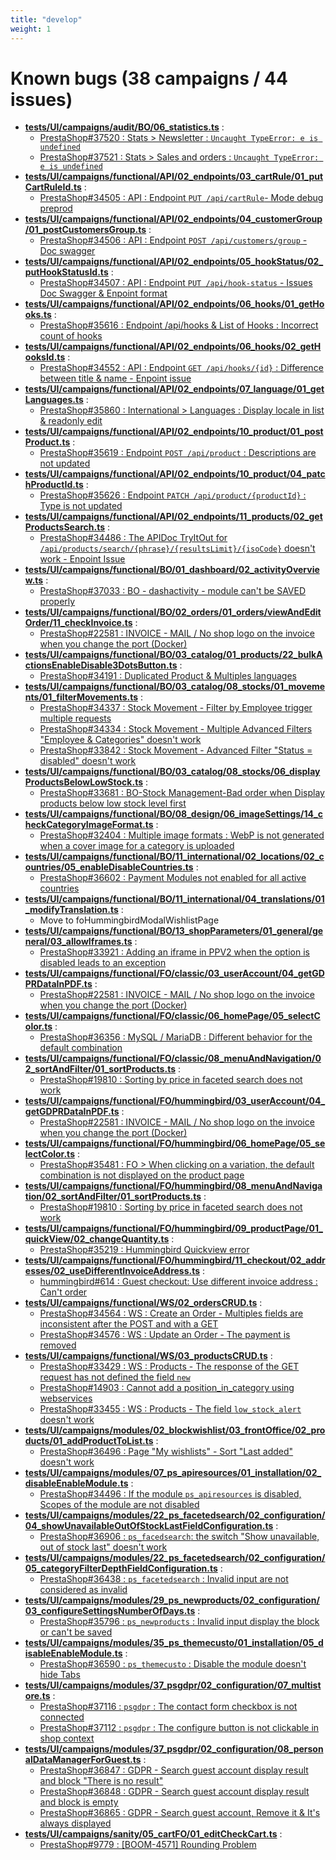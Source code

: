 ```yaml
---
title: "develop"
weight: 1
---
```


# Known bugs (38 campaigns / 44 issues)
* **[tests/UI/campaigns/audit/BO/06_statistics.ts](https://github.com/PrestaShop/PrestaShop/tree/develop/tests/UI/campaigns/audit/BO/06_statistics.ts)** :
  * [PrestaShop#37520 : Stats > Newsletter : `Uncaught TypeError: e is undefined`](https://github.com/PrestaShop/PrestaShop/issues/37520)
  * [PrestaShop#37521 : Stats > Sales and orders : `Uncaught TypeError: e is undefined`](https://github.com/PrestaShop/PrestaShop/issues/37521)
* **[tests/UI/campaigns/functional/API/02_endpoints/03_cartRule/01_putCartRuleId.ts](https://github.com/PrestaShop/PrestaShop/tree/develop/tests/UI/campaigns/functional/API/02_endpoints/03_cartRule/01_putCartRuleId.ts)** :
  * [PrestaShop#34505 : API : Endpoint `PUT /api/cartRule`- Mode debug preprod ](https://github.com/PrestaShop/PrestaShop/issues/34505)
* **[tests/UI/campaigns/functional/API/02_endpoints/04_customerGroup/01_postCustomersGroup.ts](https://github.com/PrestaShop/PrestaShop/tree/develop/tests/UI/campaigns/functional/API/02_endpoints/04_customerGroup/01_postCustomersGroup.ts)** :
  * [PrestaShop#34506 : API : Endpoint `POST /api/customers/group` - Doc swagger](https://github.com/PrestaShop/PrestaShop/issues/34506)
* **[tests/UI/campaigns/functional/API/02_endpoints/05_hookStatus/02_putHookStatusId.ts](https://github.com/PrestaShop/PrestaShop/tree/develop/tests/UI/campaigns/functional/API/02_endpoints/05_hookStatus/02_putHookStatusId.ts)** :
  * [PrestaShop#34507 : API : Endpoint `PUT /api/hook-status` - Issues Doc Swagger & Enpoint format ](https://github.com/PrestaShop/PrestaShop/issues/34507)
* **[tests/UI/campaigns/functional/API/02_endpoints/06_hooks/01_getHooks.ts](https://github.com/PrestaShop/PrestaShop/tree/develop/tests/UI/campaigns/functional/API/02_endpoints/06_hooks/01_getHooks.ts)** :
  * [PrestaShop#35616 : Endpoint /api/hooks & List of Hooks : Incorrect count of hooks](https://github.com/PrestaShop/PrestaShop/issues/35616)
* **[tests/UI/campaigns/functional/API/02_endpoints/06_hooks/02_getHooksId.ts](https://github.com/PrestaShop/PrestaShop/tree/develop/tests/UI/campaigns/functional/API/02_endpoints/06_hooks/02_getHooksId.ts)** :
  * [PrestaShop#34552 : API : Endpoint `GET /api/hooks/{id}` : Difference between title & name - Enpoint issue](https://github.com/PrestaShop/PrestaShop/issues/34552)
* **[tests/UI/campaigns/functional/API/02_endpoints/07_language/01_getLanguages.ts](https://github.com/PrestaShop/PrestaShop/tree/develop/tests/UI/campaigns/functional/API/02_endpoints/07_language/01_getLanguages.ts)** :
  * [PrestaShop#35860 : International > Languages : Display locale in list & readonly edit](https://github.com/PrestaShop/PrestaShop/issues/35860)
* **[tests/UI/campaigns/functional/API/02_endpoints/10_product/01_postProduct.ts](https://github.com/PrestaShop/PrestaShop/tree/develop/tests/UI/campaigns/functional/API/02_endpoints/10_product/01_postProduct.ts)** :
  * [PrestaShop#35619 : Endpoint `POST /api/product` : Descriptions are not updated](https://github.com/PrestaShop/PrestaShop/issues/35619)
* **[tests/UI/campaigns/functional/API/02_endpoints/10_product/04_patchProductId.ts](https://github.com/PrestaShop/PrestaShop/tree/develop/tests/UI/campaigns/functional/API/02_endpoints/10_product/04_patchProductId.ts)** :
  * [PrestaShop#35626 : Endpoint `PATCH /api/product/{productId}` : Type is not updated](https://github.com/PrestaShop/PrestaShop/issues/35626)
* **[tests/UI/campaigns/functional/API/02_endpoints/11_products/02_getProductsSearch.ts](https://github.com/PrestaShop/PrestaShop/tree/develop/tests/UI/campaigns/functional/API/02_endpoints/11_products/02_getProductsSearch.ts)** :
  * [PrestaShop#34486 : The APIDoc TryItOut for `/api/products/search/{phrase}/{resultsLimit}/{isoCode}` doesn't work - Enpoint Issue](https://github.com/PrestaShop/PrestaShop/issues/34486)
* **[tests/UI/campaigns/functional/BO/01_dashboard/02_activityOverview.ts](https://github.com/PrestaShop/PrestaShop/tree/develop/tests/UI/campaigns/functional/BO/01_dashboard/02_activityOverview.ts)** :
  * [PrestaShop#37033 : BO - dashactivity - module can't be SAVED properly](https://github.com/PrestaShop/PrestaShop/issues/37033)
* **[tests/UI/campaigns/functional/BO/02_orders/01_orders/viewAndEditOrder/11_checkInvoice.ts](https://github.com/PrestaShop/PrestaShop/tree/develop/tests/UI/campaigns/functional/BO/02_orders/01_orders/viewAndEditOrder/11_checkInvoice.ts)** :
  * [PrestaShop#22581 : INVOICE - MAIL / No shop logo on the invoice when you change the port (Docker)](https://github.com/PrestaShop/PrestaShop/issues/22581)
* **[tests/UI/campaigns/functional/BO/03_catalog/01_products/22_bulkActionsEnableDisable3DotsButton.ts](https://github.com/PrestaShop/PrestaShop/tree/develop/tests/UI/campaigns/functional/BO/03_catalog/01_products/22_bulkActionsEnableDisable3DotsButton.ts)** :
  * [PrestaShop#34191 : Duplicated Product & Multiples languages ](https://github.com/PrestaShop/PrestaShop/issues/34191)
* **[tests/UI/campaigns/functional/BO/03_catalog/08_stocks/01_movements/01_filterMovements.ts](https://github.com/PrestaShop/PrestaShop/tree/develop/tests/UI/campaigns/functional/BO/03_catalog/08_stocks/01_movements/01_filterMovements.ts)** :
  * [PrestaShop#34337 : Stock Movement - Filter by Employee trigger multiple requests](https://github.com/PrestaShop/PrestaShop/issues/34337)
  * [PrestaShop#34334 : Stock Movement - Multiple Advanced Filters "Employee & Categories" doesn't work](https://github.com/PrestaShop/PrestaShop/issues/34334)
  * [PrestaShop#33842 : Stock Movement - Advanced Filter "Status = disabled" doesn't work](https://github.com/PrestaShop/PrestaShop/issues/33842)
* **[tests/UI/campaigns/functional/BO/03_catalog/08_stocks/06_displayProductsBelowLowStock.ts](https://github.com/PrestaShop/PrestaShop/tree/develop/tests/UI/campaigns/functional/BO/03_catalog/08_stocks/06_displayProductsBelowLowStock.ts)** :
  * [PrestaShop#33681 : BO-Stock Management-Bad order when Display products below low stock level first ](https://github.com/PrestaShop/PrestaShop/issues/33681)
* **[tests/UI/campaigns/functional/BO/08_design/06_imageSettings/14_checkCategoryImageFormat.ts](https://github.com/PrestaShop/PrestaShop/tree/develop/tests/UI/campaigns/functional/BO/08_design/06_imageSettings/14_checkCategoryImageFormat.ts)** :
  * [PrestaShop#32404 : Multiple image formats : WebP is not generated when a cover image for a category is uploaded](https://github.com/PrestaShop/PrestaShop/issues/32404)
* **[tests/UI/campaigns/functional/BO/11_international/02_locations/02_countries/05_enableDisableCountries.ts](https://github.com/PrestaShop/PrestaShop/tree/develop/tests/UI/campaigns/functional/BO/11_international/02_locations/02_countries/05_enableDisableCountries.ts)** :
  * [PrestaShop#36602 : Payment Modules not enabled for all active countries](https://github.com/PrestaShop/PrestaShop/issues/36602)
* **[tests/UI/campaigns/functional/BO/11_international/04_translations/01_modifyTranslation.ts](https://github.com/PrestaShop/PrestaShop/tree/develop/tests/UI/campaigns/functional/BO/11_international/04_translations/01_modifyTranslation.ts)** :
  * Move to foHummingbirdModalWishlistPage
* **[tests/UI/campaigns/functional/BO/13_shopParameters/01_general/general/03_allowIframes.ts](https://github.com/PrestaShop/PrestaShop/tree/develop/tests/UI/campaigns/functional/BO/13_shopParameters/01_general/general/03_allowIframes.ts)** :
  * [PrestaShop#33921 : Adding an iframe in PPV2 when the option is disabled leads to an exception](https://github.com/PrestaShop/PrestaShop/issues/33921)
* **[tests/UI/campaigns/functional/FO/classic/03_userAccount/04_getGDPRDataInPDF.ts](https://github.com/PrestaShop/PrestaShop/tree/develop/tests/UI/campaigns/functional/FO/classic/03_userAccount/04_getGDPRDataInPDF.ts)** :
  * [PrestaShop#22581 : INVOICE - MAIL / No shop logo on the invoice when you change the port (Docker)](https://github.com/PrestaShop/PrestaShop/issues/22581)
* **[tests/UI/campaigns/functional/FO/classic/06_homePage/05_selectColor.ts](https://github.com/PrestaShop/PrestaShop/tree/develop/tests/UI/campaigns/functional/FO/classic/06_homePage/05_selectColor.ts)** :
  * [PrestaShop#36356 : MySQL / MariaDB : Different behavior for the default combination](https://github.com/PrestaShop/PrestaShop/issues/36356)
* **[tests/UI/campaigns/functional/FO/classic/08_menuAndNavigation/02_sortAndFilter/01_sortProducts.ts](https://github.com/PrestaShop/PrestaShop/tree/develop/tests/UI/campaigns/functional/FO/classic/08_menuAndNavigation/02_sortAndFilter/01_sortProducts.ts)** :
  * [PrestaShop#19810 : Sorting by price in faceted search does not work](https://github.com/PrestaShop/PrestaShop/issues/19810)
* **[tests/UI/campaigns/functional/FO/hummingbird/03_userAccount/04_getGDPRDataInPDF.ts](https://github.com/PrestaShop/PrestaShop/tree/develop/tests/UI/campaigns/functional/FO/hummingbird/03_userAccount/04_getGDPRDataInPDF.ts)** :
  * [PrestaShop#22581 : INVOICE - MAIL / No shop logo on the invoice when you change the port (Docker)](https://github.com/PrestaShop/PrestaShop/issues/22581)
* **[tests/UI/campaigns/functional/FO/hummingbird/06_homePage/05_selectColor.ts](https://github.com/PrestaShop/PrestaShop/tree/develop/tests/UI/campaigns/functional/FO/hummingbird/06_homePage/05_selectColor.ts)** :
  * [PrestaShop#35481 : FO > When clicking on a variation, the default combination is not displayed on the product page](https://github.com/PrestaShop/PrestaShop/issues/35481)
* **[tests/UI/campaigns/functional/FO/hummingbird/08_menuAndNavigation/02_sortAndFilter/01_sortProducts.ts](https://github.com/PrestaShop/PrestaShop/tree/develop/tests/UI/campaigns/functional/FO/hummingbird/08_menuAndNavigation/02_sortAndFilter/01_sortProducts.ts)** :
  * [PrestaShop#19810 : Sorting by price in faceted search does not work](https://github.com/PrestaShop/PrestaShop/issues/19810)
* **[tests/UI/campaigns/functional/FO/hummingbird/09_productPage/01_quickView/02_changeQuantity.ts](https://github.com/PrestaShop/PrestaShop/tree/develop/tests/UI/campaigns/functional/FO/hummingbird/09_productPage/01_quickView/02_changeQuantity.ts)** :
  * [PrestaShop#35219 : Hummingbird Quickview error](https://github.com/PrestaShop/PrestaShop/issues/35219)
* **[tests/UI/campaigns/functional/FO/hummingbird/11_checkout/02_addresses/02_useDifferentInvoiceAddress.ts](https://github.com/PrestaShop/PrestaShop/tree/develop/tests/UI/campaigns/functional/FO/hummingbird/11_checkout/02_addresses/02_useDifferentInvoiceAddress.ts)** :
  * [hummingbird#614 : Guest checkout: Use different invoice address : Can't order](https://github.com/PrestaShop/hummingbird/issues/614)
* **[tests/UI/campaigns/functional/WS/02_ordersCRUD.ts](https://github.com/PrestaShop/PrestaShop/tree/develop/tests/UI/campaigns/functional/WS/02_ordersCRUD.ts)** :
  * [PrestaShop#34564 : WS : Create an Order - Multiples fields are inconsistent after the POST and with a GET](https://github.com/PrestaShop/PrestaShop/issues/34564)
  * [PrestaShop#34576 : WS : Update an Order - The payment is removed](https://github.com/PrestaShop/PrestaShop/issues/34576)
* **[tests/UI/campaigns/functional/WS/03_productsCRUD.ts](https://github.com/PrestaShop/PrestaShop/tree/develop/tests/UI/campaigns/functional/WS/03_productsCRUD.ts)** :
  * [PrestaShop#33429 : WS : Products - The response of the GET request has not defined the field `new`](https://github.com/PrestaShop/PrestaShop/issues/33429)
  * [PrestaShop#14903 : Cannot add a position_in_category using webservices](https://github.com/PrestaShop/PrestaShop/issues/14903)
  * [PrestaShop#33455 : WS : Products - The field `low_stock_alert` doesn't work](https://github.com/PrestaShop/PrestaShop/issues/33455)
* **[tests/UI/campaigns/modules/02_blockwishlist/03_frontOffice/02_products/01_addProductToList.ts](https://github.com/PrestaShop/PrestaShop/tree/develop/tests/UI/campaigns/modules/02_blockwishlist/03_frontOffice/02_products/01_addProductToList.ts)** :
  * [PrestaShop#36496 : Page "My wishlists" - Sort "Last added" doesn't work ](https://github.com/PrestaShop/PrestaShop/issues/36496)
* **[tests/UI/campaigns/modules/07_ps_apiresources/01_installation/02_disableEnableModule.ts](https://github.com/PrestaShop/PrestaShop/tree/develop/tests/UI/campaigns/modules/07_ps_apiresources/01_installation/02_disableEnableModule.ts)** :
  * [PrestaShop#34496 : If the module `ps_apiresources` is disabled, Scopes of the module are not disabled](https://github.com/PrestaShop/PrestaShop/issues/34496)
* **[tests/UI/campaigns/modules/22_ps_facetedsearch/02_configuration/04_showUnavailableOutOfStockLastFieldConfiguration.ts](https://github.com/PrestaShop/PrestaShop/tree/develop/tests/UI/campaigns/modules/22_ps_facetedsearch/02_configuration/04_showUnavailableOutOfStockLastFieldConfiguration.ts)** :
  * [PrestaShop#36906 : `ps_facedsearch`: the switch "Show unavailable, out of stock last" doesn't work](https://github.com/PrestaShop/PrestaShop/issues/36906)
* **[tests/UI/campaigns/modules/22_ps_facetedsearch/02_configuration/05_categoryFilterDepthFieldConfiguration.ts](https://github.com/PrestaShop/PrestaShop/tree/develop/tests/UI/campaigns/modules/22_ps_facetedsearch/02_configuration/05_categoryFilterDepthFieldConfiguration.ts)** :
  * [PrestaShop#36438 : `ps_facetedsearch` : Invalid input are not considered as invalid](https://github.com/PrestaShop/PrestaShop/issues/36438)
* **[tests/UI/campaigns/modules/29_ps_newproducts/02_configuration/03_configureSettingsNumberOfDays.ts](https://github.com/PrestaShop/PrestaShop/tree/develop/tests/UI/campaigns/modules/29_ps_newproducts/02_configuration/03_configureSettingsNumberOfDays.ts)** :
  * [PrestaShop#35796 : `ps_newproducts` : Invalid input display the block or can't be saved](https://github.com/PrestaShop/PrestaShop/issues/35796)
* **[tests/UI/campaigns/modules/35_ps_themecusto/01_installation/05_disableEnableModule.ts](https://github.com/PrestaShop/PrestaShop/tree/develop/tests/UI/campaigns/modules/35_ps_themecusto/01_installation/05_disableEnableModule.ts)** :
  * [PrestaShop#36590 : `ps_themecusto` : Disable the module doesn't hide Tabs](https://github.com/PrestaShop/PrestaShop/issues/36590)
* **[tests/UI/campaigns/modules/37_psgdpr/02_configuration/07_multistore.ts](https://github.com/PrestaShop/PrestaShop/tree/develop/tests/UI/campaigns/modules/37_psgdpr/02_configuration/07_multistore.ts)** :
  * [PrestaShop#37116 : `psgdpr` : The contact form checkbox is not connected](https://github.com/PrestaShop/PrestaShop/issues/37116)
  * [PrestaShop#37112 : `psgdpr` : The configure button is not clickable in shop context](https://github.com/PrestaShop/PrestaShop/issues/37112)
* **[tests/UI/campaigns/modules/37_psgdpr/02_configuration/08_personalDataManagerForGuest.ts](https://github.com/PrestaShop/PrestaShop/tree/develop/tests/UI/campaigns/modules/37_psgdpr/02_configuration/08_personalDataManagerForGuest.ts)** :
  * [PrestaShop#36847 : GDPR - Search guest account display result and block "There is no result"](https://github.com/PrestaShop/PrestaShop/issues/36847)
  * [PrestaShop#36848 : GDPR - Search guest account display result and block is empty](https://github.com/PrestaShop/PrestaShop/issues/36848)
  * [PrestaShop#36865 : GDPR - Search guest account, Remove it & It's always displayed](https://github.com/PrestaShop/PrestaShop/issues/36865)
* **[tests/UI/campaigns/sanity/05_cartFO/01_editCheckCart.ts](https://github.com/PrestaShop/PrestaShop/tree/develop/tests/UI/campaigns/sanity/05_cartFO/01_editCheckCart.ts)** :
  * [PrestaShop#9779 : [BOOM-4571] Rounding Problem](https://github.com/PrestaShop/PrestaShop/issues/9779)
